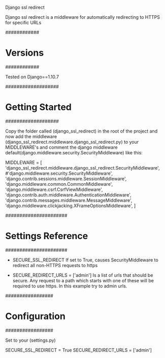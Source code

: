 Django ssl redirect

Django ssl redirect is a middleware for automatically redirecting to HTTPS for specific URLs

############
# Versions #
############

Tested on Django==1.10.7

###################
# Getting Started #
###################

Copy the folder called (django_ssl_redirect) in the root of the project and now add the
middleware (django_ssl_redirect.middleware.django_ssl_redirect.py) to your MIDDLEWARE's
and comment the django middleware default(django.middleware.security.SecurityMiddleware)
like this:

MIDDLEWARE = [
    'django_ssl_redirect.middleware.django_ssl_redirect.SecurityMiddleware',
    #'django.middleware.security.SecurityMiddleware',
    'django.contrib.sessions.middleware.SessionMiddleware',
    'django.middleware.common.CommonMiddleware',
    'django.middleware.csrf.CsrfViewMiddleware',
    'django.contrib.auth.middleware.AuthenticationMiddleware',
    'django.contrib.messages.middleware.MessageMiddleware',
    'django.middleware.clickjacking.XFrameOptionsMiddleware',
]

######################
# Settings Reference #
######################

- SECURE_SSL_REDIRECT
If set to True, causes SecurityMiddleware to redirect all non-HTTPS requests to https

- SECURE_REDIRECT_URLS = ['admin']
Is a list of urls that should be secure. Any request to a path which starts with one of these will be required to use https.
In this example try to admin urls.

#################
# Configuration #
#################

Set to your (settings.py)

SECURE_SSL_REDIRECT = True
SECURE_REDIRECT_URLS = ['admin']